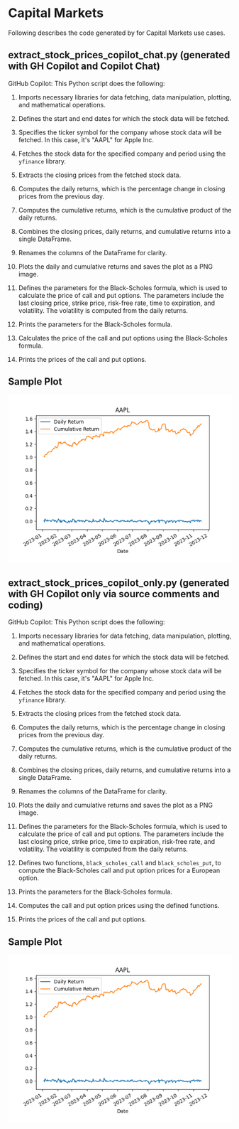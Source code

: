 # Capital Markets

Following describes the code generated by for Capital Markets use cases.

## extract_stock_prices_copilot_chat.py (generated with GH Copilot and Copilot Chat)
GitHub Copilot: This Python script does the following:

1. Imports necessary libraries for data fetching, data manipulation, plotting, and mathematical operations.

2. Defines the start and end dates for which the stock data will be fetched.

3. Specifies the ticker symbol for the company whose stock data will be fetched. In this case, it's "AAPL" for Apple Inc.

4. Fetches the stock data for the specified company and period using the `yfinance` library.

5. Extracts the closing prices from the fetched stock data.

6. Computes the daily returns, which is the percentage change in closing prices from the previous day.

7. Computes the cumulative returns, which is the cumulative product of the daily returns.

8. Combines the closing prices, daily returns, and cumulative returns into a single DataFrame.

9. Renames the columns of the DataFrame for clarity.

10. Plots the daily and cumulative returns and saves the plot as a PNG image.

11. Defines the parameters for the Black-Scholes formula, which is used to calculate the price of call and put options. The parameters include the last closing price, strike price, risk-free rate, time to expiration, and volatility. The volatility is computed from the daily returns.

12. Prints the parameters for the Black-Scholes formula.

13. Calculates the price of the call and put options using the Black-Scholes formula.

14. Prints the prices of the call and put options.


## Sample Plot
![Sample Plot](./images/stock_returns.png)

## extract_stock_prices_copilot_only.py (generated with GH Copilot only via source comments and coding)
GitHub Copilot: This Python script does the following:

1. Imports necessary libraries for data fetching, data manipulation, plotting, and mathematical operations.

2. Defines the start and end dates for which the stock data will be fetched.

3. Specifies the ticker symbol for the company whose stock data will be fetched. In this case, it's "AAPL" for Apple Inc.

4. Fetches the stock data for the specified company and period using the `yfinance` library.

5. Extracts the closing prices from the fetched stock data.

6. Computes the daily returns, which is the percentage change in closing prices from the previous day.

7. Computes the cumulative returns, which is the cumulative product of the daily returns.

8. Combines the closing prices, daily returns, and cumulative returns into a single DataFrame.

9. Renames the columns of the DataFrame for clarity.

10. Plots the daily and cumulative returns and saves the plot as a PNG image.

11. Defines the parameters for the Black-Scholes formula, which is used to calculate the price of call and put options. The parameters include the last closing price, strike price, time to expiration, risk-free rate, and volatility. The volatility is computed from the daily returns.

12. Defines two functions, `black_scholes_call` and `black_scholes_put`, to compute the Black-Scholes call and put option prices for a European option.

13. Prints the parameters for the Black-Scholes formula.

14. Computes the call and put option prices using the defined functions.

15. Prints the prices of the call and put options.

## Sample Plot
![Sample Plot](./images/stock_returns2.png)
